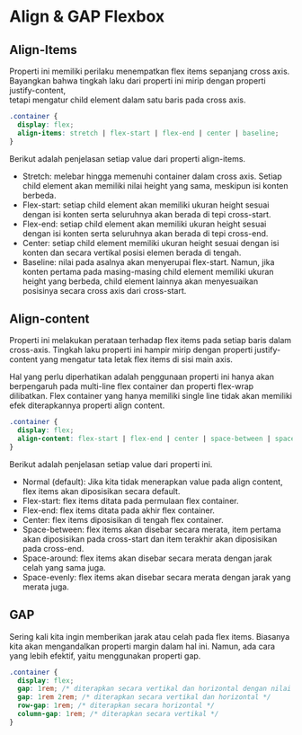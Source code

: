# Align & GAP Flexbox
## Align-Items
Properti ini memiliki perilaku menempatkan flex items sepanjang cross axis.<br>
Bayangkan bahwa tingkah laku dari properti ini mirip dengan properti justify-content,<br>
tetapi mengatur child element dalam satu baris pada cross axis. 

```CSS
.container {
  display: flex;
  align-items: stretch | flex-start | flex-end | center | baseline;
}
```
Berikut adalah penjelasan setiap value dari properti align-items.

- Stretch: melebar hingga memenuhi container dalam cross axis. Setiap child element akan memiliki nilai height yang sama, meskipun isi konten berbeda.
- Flex-start: setiap child element akan memiliki ukuran height sesuai dengan isi konten serta seluruhnya akan berada di tepi cross-start.
- Flex-end: setiap child element akan memiliki ukuran height sesuai dengan isi konten serta seluruhnya akan berada di tepi cross-end.
- Center: setiap child element memiliki ukuran height sesuai dengan isi konten dan secara vertikal posisi elemen berada di tengah.
- Baseline: nilai pada asalnya akan menyerupai flex-start. Namun, jika konten pertama pada masing-masing child element memiliki ukuran height yang berbeda, 
child element lainnya akan menyesuaikan posisinya secara cross axis dari cross-start.

## Align-content
Properti ini melakukan perataan terhadap flex items pada setiap baris dalam cross-axis. Tingkah laku properti ini hampir mirip dengan properti justify-content yang mengatur tata letak flex items di sisi main axis.

Hal yang perlu diperhatikan adalah penggunaan properti ini hanya akan berpengaruh pada multi-line flex container dan properti flex-wrap dilibatkan. Flex container yang hanya memiliki single line tidak akan memiliki efek diterapkannya properti align content.
```CSS
.container {
  display: flex;
  align-content: flex-start | flex-end | center | space-between | space-around | space-evenly;
}
```
Berikut adalah penjelasan setiap value dari properti ini.

- Normal (default): Jika kita tidak menerapkan value pada align content, flex items akan diposisikan secara default.
- Flex-start: flex items ditata pada permulaan flex container.
- Flex-end: flex items ditata pada akhir flex container.
- Center: flex items diposisikan di tengah flex container.
- Space-between: flex items akan disebar secara merata, item pertama akan diposisikan pada cross-start dan item terakhir akan diposisikan pada cross-end.
- Space-around: flex items akan disebar secara merata dengan jarak celah yang sama juga.
- Space-evenly: flex items akan disebar secara merata dengan jarak yang merata juga.
## GAP
Sering kali kita ingin memberikan jarak atau celah pada flex items. Biasanya kita akan mengandalkan properti margin dalam hal ini. Namun, ada cara yang lebih efektif, yaitu menggunakan properti gap.
```CSS
.container {
  display: flex;
  gap: 1rem; /* diterapkan secara vertikal dan horizontal dengan nilai yang sama */
  gap: 1rem 2rem; /* diterapkan secara vertikal dan horizontal */
  row-gap: 1rem; /* diterapkan secara horizontal */
  column-gap: 1rem; /* diterapkan secara vertikal */
}
```
